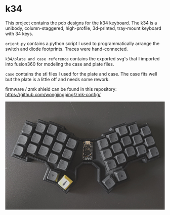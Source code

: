 # k34

This project contains the pcb designs for the k34 keyboard. The k34 is a unibody, column-staggered, high-profile, 3d-printed, tray-mount keyboard with 34 keys.

`orient.py` contains a python script I used to programmatically arrange the switch and diode footprints. Traces were hand-connected.

`k34/plate and case reference` contains the exported svg's that I imported into fusion360 for modeling the case and plate files. 

`case` contains the stl files I used for the plate and case. The case fits well but the plate is a little off and needs some rework.

firmware / zmk shield can be found in this repository: https://github.com/wongjingping/zmk-config/

![K34 keyboard](docs/k34.jpg?raw=true "K34 keyboard")

